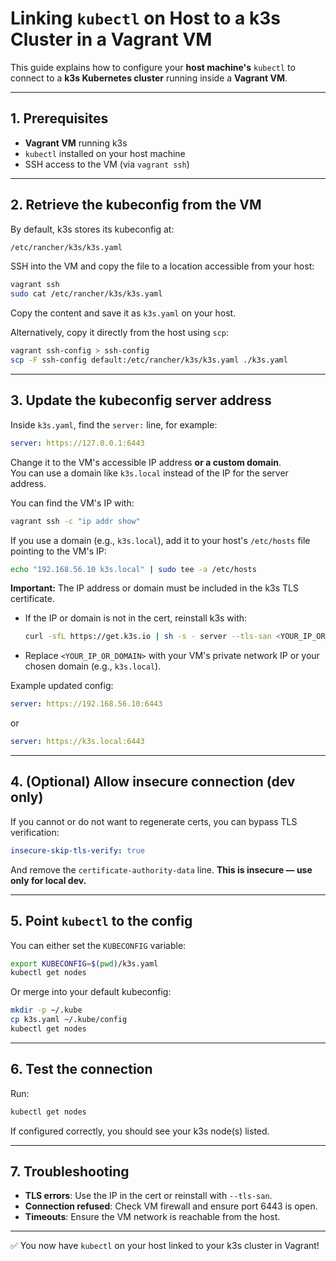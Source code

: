 # Linking `kubectl` on Host to a k3s Cluster in a Vagrant VM

This guide explains how to configure your **host machine's** `kubectl` to connect to a **k3s Kubernetes cluster** running inside a **Vagrant VM**.

---

## 1. Prerequisites

- **Vagrant VM** running k3s
- `kubectl` installed on your host machine
- SSH access to the VM (via `vagrant ssh`)

---

## 2. Retrieve the kubeconfig from the VM

By default, k3s stores its kubeconfig at:

```bash
/etc/rancher/k3s/k3s.yaml
```

SSH into the VM and copy the file to a location accessible from your host:

```bash
vagrant ssh
sudo cat /etc/rancher/k3s/k3s.yaml
```

Copy the content and save it as `k3s.yaml` on your host.

Alternatively, copy it directly from the host using `scp`:

```bash
vagrant ssh-config > ssh-config
scp -F ssh-config default:/etc/rancher/k3s/k3s.yaml ./k3s.yaml
```

---

## 3. Update the kubeconfig server address

Inside `k3s.yaml`, find the `server:` line, for example:

```yaml
server: https://127.0.0.1:6443
```

Change it to the VM's accessible IP address **or a custom domain**.  
You can use a domain like `k3s.local` instead of the IP for the server address.

You can find the VM's IP with:

```bash
vagrant ssh -c "ip addr show"
```

If you use a domain (e.g., `k3s.local`), add it to your host's `/etc/hosts` file pointing to the VM's IP:

```bash
echo "192.168.56.10 k3s.local" | sudo tee -a /etc/hosts
```

**Important:** The IP address or domain must be included in the k3s TLS certificate.

- If the IP or domain is not in the cert, reinstall k3s with:

  ```bash
  curl -sfL https://get.k3s.io | sh -s - server --tls-san <YOUR_IP_OR_DOMAIN>
  ```

- Replace `<YOUR_IP_OR_DOMAIN>` with your VM's private network IP or your chosen domain (e.g., `k3s.local`).

Example updated config:

```yaml
server: https://192.168.56.10:6443
```

or

```yaml
server: https://k3s.local:6443
```

---

## 4. (Optional) Allow insecure connection (dev only)

If you cannot or do not want to regenerate certs, you can bypass TLS verification:

```yaml
insecure-skip-tls-verify: true
```

And remove the `certificate-authority-data` line. **This is insecure — use only for local dev.**

---

## 5. Point `kubectl` to the config

You can either set the `KUBECONFIG` variable:

```bash
export KUBECONFIG=$(pwd)/k3s.yaml
kubectl get nodes
```

Or merge into your default kubeconfig:

```bash
mkdir -p ~/.kube
cp k3s.yaml ~/.kube/config
kubectl get nodes
```

---

## 6. Test the connection

Run:

```bash
kubectl get nodes
```

If configured correctly, you should see your k3s node(s) listed.

---

## 7. Troubleshooting

- **TLS errors**: Use the IP in the cert or reinstall with `--tls-san`.
- **Connection refused**: Check VM firewall and ensure port 6443 is open.
- **Timeouts**: Ensure the VM network is reachable from the host.

---

✅ You now have `kubectl` on your host linked to your k3s cluster in Vagrant!
